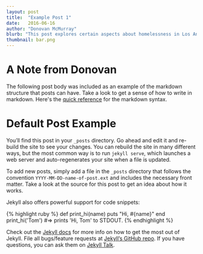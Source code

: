```yaml
---
layout: post
title:  "Example Post 1"
date:   2016-06-16
author: "Donovan McMurray"
blurb: "This post explores certain aspects about homelessness in Los Angeles."
thumbnail: bar.png
---
```


# A Note from Donovan
The following post body was included as an example of the markdown structure that posts can have. Take a look to get a sense of how to write in markdown. Here's the [quick reference](http://kramdown.gettalong.org/quickref.html) for the markdown syntax.

# Default Post Example
You’ll find this post in your `_posts` directory. Go ahead and edit it and re-build the site to see your changes. You can rebuild the site in many different ways, but the most common way is to run `jekyll serve`, which launches a web server and auto-regenerates your site when a file is updated.

To add new posts, simply add a file in the `_posts` directory that follows the convention `YYYY-MM-DD-name-of-post.ext` and includes the necessary front matter. Take a look at the source for this post to get an idea about how it works.

Jekyll also offers powerful support for code snippets:

{% highlight ruby %}
def print_hi(name)
  puts "Hi, #{name}"
end
print_hi('Tom')
#=> prints 'Hi, Tom' to STDOUT.
{% endhighlight %}

Check out the [Jekyll docs][jekyll-docs] for more info on how to get the most out of Jekyll. File all bugs/feature requests at [Jekyll’s GitHub repo][jekyll-gh]. If you have questions, you can ask them on [Jekyll Talk][jekyll-talk].

[jekyll-docs]: http://jekyllrb.com/docs/home
[jekyll-gh]:   https://github.com/jekyll/jekyll
[jekyll-talk]: https://talk.jekyllrb.com/
